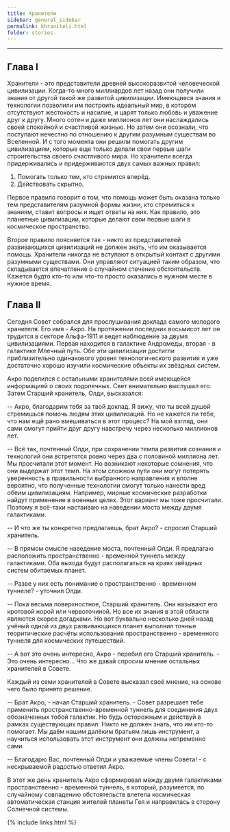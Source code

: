 ```yaml
---
title: Хранители
sidebar: general_sidebar
permalink: khraniteli.html
folder: stories
---
```

***
## Глава I

Хранители - это представители древней  высокоразвитой человеческой цивилизации. Когда-то много миллиардов лет назад они получили знания от другой такой же развитой цивилизации. Имеющиеся знания и технологии позволили им построить идеальный мир, в котором отсутствуют жестокость и насилие, и царят только любовь и уважение друг к другу. Много сотен и даже миллионов лет они наслаждались своей спокойной и счастливой жизнью. Но затем они осознали, что поступают нечестно по отношению к другим разумным существам во Вселенной. И с того момента они решили помогать другим цивилизациям, которые еще только делали свои первые шаги строительства своего счастливого мира. Но хранители всегда придерживались и придерживаются двух самых важных правил:

1. Помогать только тем, кто стремится вперёд.
2. Действовать скрытно.

Первое правило говорит о том, что помощь может быть оказана только тем представителям разумной формы жизни, кто стремиться к знаниям, ставит вопросы и ищет ответы на них. Как правило, это планетные цивилизации, которые делают свои первые шаги в космическое пространство.

Второе правило поясняется так - никто из представителей развивающихся цивилизаций не должен знать, что им оказывается помощь. Хранители никогда не вступают в открытый контакт с другими разумными существами. Они управляют ситуацией таким образом, что складывается впечатление о случайном стечение обстоятельств. Кажется будто кто-то или что-то просто оказались в нужном месте в нужное время.

## Глава II

Сегодня Совет собрался для прослушивания доклада самого молодого хранителя. Его имя - Акро. На протяжении последних восьмисот лет он трудится в секторе Альфа-1911 и ведет наблюдение за двумя цивилизациями. Первая находится в галактике Андромеды, вторая - в галактике Млечный путь. Обе эти цивилизации достигли приблизительно одинакового уровня технологического развития и уже достаточно хорошо изучили космические объекты их звёздных систем. 

Акро поделился с остальными хранителями всей имеющейся информацией о своих подопечных. Свет внимательно выслушал его. Затем Старший хранитель, Олди, высказался:

-- Акро, благодарим тебя за твой доклад. Я вижу, что ты всей душой стремишься помочь людям этих цивилизаций. Но не кажется ли тебе, что нам ещё рано вмешиваться в этот процесс? На мой взгляд, они сами смогут прийти друг другу навстречу через несколько миллионов лет.

-- Всё так, почтенный Олди, при сохранении темпа развития сознания и технологий они встретятся ровно через два с половиной миллиона лет. Мы просчитали этот момент. Но возникают некоторые сомнения, что они выдержат этот темп. На этом сложном пути они могут потерять уверенность в правильности выбранного направления и вполне вероятно, что полученные технологии смогут только нанести вред обеим цивилизациям. Например, мирные космические разработки найдут применение в военных целях. Этот вариант мы тоже просчитали. Поэтому я всё-таки настаиваю на наведении моста между двумя галактиками.

-- И что же ты конкретно предлагаешь, брат Акро? - спросил Старший хранитель.

-- В прямом смысле наведение моста, почтенный Олди. Я предлагаю расположить пространственно - временной туннель между галактиками. Оба выхода будут располагаться на краях звёздных систем обитаемых планет.

-- Разве у них есть понимание о пространственно - временном туннеле? - уточнил Олди.

-- Пока весьма поверхностное, Старший хранитель. Они называют его кротовой норой или червоточиной. Но все их знания в этой области являются скорее догадками. Но вот буквально несколько дней назад учёный одной из двух развивающихся планет выполнил точные теоритические расчёты использования пространственно - временного туннеля для космических путешествий.

-- А вот это очень интересно, Акро - перебил его Старший хранитель. - Это очень интересно… Что же давай спросим мнение остальных хранителей в Совете.

Каждый из семи хранителей в Совете высказал своё мнение, на основе чего было принято решение.

-- Брат Акро, - начал Старший хранитель. - Совет разрешает тебе применить пространственно-временной туннель для соединения двух обозначенных тобой галактик. Но будь осторожным и действуй в рамках существующих правил. Никто не должен знать, что им кто-то помогает. Мы даём нашим далёким братьям лишь инструмент, а научиться использовать этот инструмент они должны непременно сами.

-- Благодарю Вас, почтенный Олди и уважаемые члены Совета! - с нескрываемой радостью ответил Акро.

В этот же день хранитель Акро сформировал между двумя галактиками пространственно - временной туннель, в который, разумеется, по случайному совпадению обстоятельств влетела космическая автоматическая станция жителей планеты Гея и направилась в сторону Солнечной системы.


{% include links.html %}
